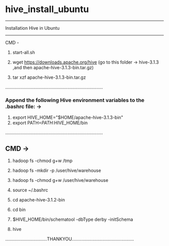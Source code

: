 # hive_install_ubuntu



******************************************************
Installation Hive in Ubuntu
******************************************************

CMD - 

1. start-all.sh

2. wget https://downloads.apache.org/hive       (go to this folder -> hive-3.1.3 ,and then  apache-hive-3.1.3-bin.tar.gz)

3. tar xzf apache-hive-3.1.3-bin.tar.gz


.............................................................................


### Append the following Hive environment variables to the .bashrc file: ->

1. export HIVE_HOME="$HOME/apache-hive-3.1.3-bin"
2. export PATH=$PATH:$HIVE_HOME/bin

.............................................................................

## CMD ->

1. hadoop fs -chmod g+w /tmp
2. hadoop fs -mkdir -p /user/hive/warehouse
3. hadoop fs -chmod g+w /user/hive/warehouse
4. source ~/.bashrc

5. cd apache-hive-3.1.2-bin

6. cd bin 


4. $HIVE_HOME/bin/schematool -dbType derby -initSchema

5. hive 


.................................THANKYOU................................................. 
